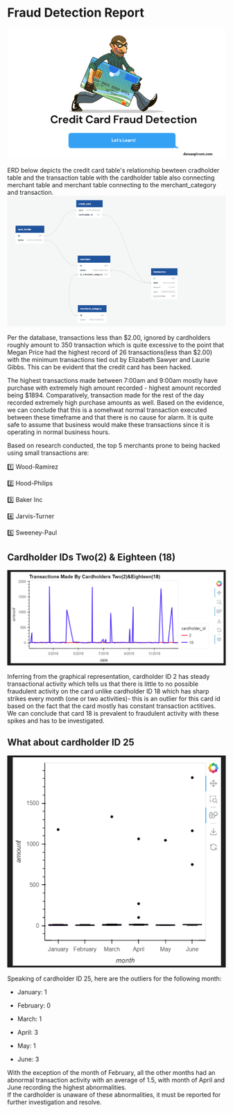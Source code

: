 # Fraud Detection Report
![fraudImage](Credit-Card-Fraud-Detection.png)

ERD below depicts the credit card table's relationship bewteen cradholder table and the transaction table with the cardholder table also connecting merchant table and merchant table connecting to the merchant_category and transaction.
![ERD](ERD.png)

Per the database, transactions less than $2.00, ignored by cardholders roughly amount to 350 transaction which is quite excessive to the point that Megan Price had the highest record of 26 transactions(less than $2.00) with the minimum transactions tied out by Elizabeth Sawyer and Laurie Gibbs. This can be evident that the credit card has been hacked.

The highest transactions made between 7:00am and 9:00am mostly have purchase with extremely high amount recorded - highest amount recorded being $1894. Comparatively, transaction made for the rest of the day recorded extremely high purchase amounts as well. Based on the evidence, we can conclude that this is a somehwat normal transaction executed between these timeframe and that there is no cause for alarm. It is quite safe to assume that business would make these transactions since it is operating in normal business hours. 

Based on research conducted, the top 5 merchants prone to being hacked using small transactions are:

:one: Wood-Ramirez

:two: Hood-Philips

:three: Baker Inc

:four: Jarvis-Turner

:five: Sweeney-Paul

## Cardholder IDs Two(2) & Eighteen (18)

![IDs](Card2&18.png)

Inferring from the graphical representation, cardholder ID 2 has steady transactional activity which tells us that there is little to no possible fraudulent activity on the card unlike cardholder ID 18 which has sharp strikes every month (one or two activities)- this is an outlier for this card id based on the fact that the card mostly has constant transaction actitives. We can conclude that card 18 is prevalent to fraudulent activity with these spikes and has to be investigated.

## What about cardholder ID 25

![CH25](ID25.png)

Speaking of cardholder ID 25, here are the outliers for the following month:

* January: 1

* February: 0

* March: 1

* April: 3

* May: 1

* June: 3

With the exception of the month of February, all the other months had an abnormal transaction activity with an average of 1.5, with month of April and June recording the highest abnormalities.  
If the cardholder is unaware of these abnormalities, it must be reported for further investigation and resolve.

